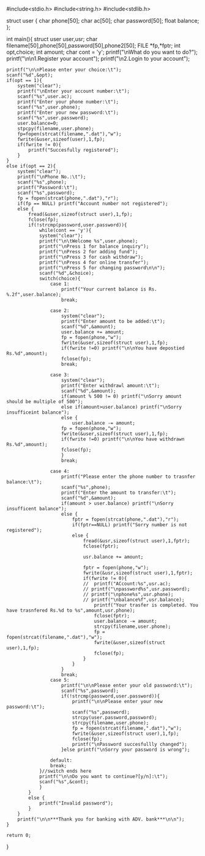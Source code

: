 #include<stdio.h>
#include<string.h>
#include<stdlib.h>


struct user {
	char phone[50];
	char ac[50];
	char password[50];
	float balance;
};

int main(){
	struct user user,usr;
	char filename[50],phone[50],password[50],phone2[50];
	FILE *fp,*fptr;
	int opt,choice;
	int amount;
	char cont = 'y';
	printf("\nWhat do you want to do?");
	printf("\n\n1.Register your account");
	printf("\n2.Login to your account");

	printf("\n\nPlease enter your choice:\t");
	scanf("%d",&opt);
	if(opt == 1){
		system("clear");
		printf("\nEnter your account number:\t");
		scanf("%s",user.ac);
		printf("Enter your phone number:\t");
		scanf("%s",user.phone);
		printf("Enter your new password:\t");
		scanf("%s",user.password);
		user.balance=0;
		stpcpy(filename,user.phone);
		fp=fopen(strcat(filename,".dat"),"w");
		fwrite(&user,sizeof(user),1,fp);
		if(fwrite != 0){
			printf("Succesfully registered");
		}
	}
	else if(opt == 2){
		system("clear");
		printf("\nPhone No.:\t");
		scanf("%s",phone);
		printf("Password:\t");
		scanf("%s",password);
		fp = fopen(strcat(phone,".dat"),"r");
		if(fp == NULL) printf("Account number not registered");
		else {
			fread(&user,sizeof(struct user),1,fp);
			fclose(fp);
			if(!strcmp(password,user.password)){
				while(cont == 'y'){
				system("clear");
				printf("\n\tWelcome %s",user.phone);
				printf("\nPress 1 for balance inquiry");
				printf("\nPress 2 for adding fund");
				printf("\nPress 3 for cash withdraw");
				printf("\nPress 4 for online transfer");
				printf("\nPress 5 for changing password\n\n");
				scanf("%d",&choice);
				switch(choice){
					case 1:
						printf("Your current balance is Rs. %.2f",user.balance);
						break;

					case 2:
						system("clear");
						printf("Enter amount to be added:\t");
						scanf("%d",&amount);
						user.balance += amount;
						fp = fopen(phone,"w");
						fwrite(&user,sizeof(struct user),1,fp);
						if(fwrite !=0) printf("\n\nYou have depostied Rs.%d",amount);
						fclose(fp);
						break;

					case 3:
						system("clear");
						printf("Enter withdrawl amount:\t");
						scanf("%d",&amount);
						if(amount % 500 != 0) printf("\nSorry amount should be multiple of 500");
						else if(amount>user.balance) printf("\nSorry insufficeint balance");
						else {
							user.balance -= amount;
						fp = fopen(phone,"w");
						fwrite(&user,sizeof(struct user),1,fp);
						if(fwrite !=0) printf("\n\nYou have withdrawn Rs.%d",amount);
						fclose(fp);
						}
						break;

					case 4:
						printf("Please enter the phone number to trasnfer balance:\t");
						scanf("%s",phone);
						printf("Enter the amount to transfer:\t");
						scanf("%d",&amount);
						if(amount > user.balance) printf("\nSorry insufficent balance");
						else {
							fptr = fopen(strcat(phone,".dat"),"r");
							if(fptr==NULL) printf("Sorry number is not registered");
							else {
								fread(&usr,sizeof(struct user),1,fptr);
								fclose(fptr);

								usr.balance += amount;

								fptr = fopen(phone,"w");
								fwrite(&usr,sizeof(struct user),1,fptr);
								if(fwrite != 0){
								// 	printf("ACcount:%s",usr.ac);
								// printf("\npassword%s",usr.password);
								// printf("\nphone%s",usr.phone);
								// printf("\nbalance%f",usr.balance);
									printf("Your trasfer is completed. You have trasnfered Rs.%d to %s",amount,usr.phone);
									fclose(fptr);
									user.balance -= amount;
									strcpy(filename,user.phone);
									fp = fopen(strcat(filename,".dat"),"w");
									fwrite(&user,sizeof(struct user),1,fp);
									fclose(fp);
								}
							}
						}
						break;
					case 5:
						printf("\n\nPlease enter your old password:\t");
						scanf("%s",password);
						if(!strcmp(password,user.password)){
							printf("\n\nPlease enter your new password:\t");
							scanf("%s",password);
							strcpy(user.password,password);
							strcpy(filename,user.phone);
							fp = fopen(strcat(filename,".dat"),"w");
							fwrite(&user,sizeof(struct user),1,fp);
							fclose(fp);
							printf("\nPassword succesfullly changed");
						}else printf("\nSorry your password is wrong");

					default:
					break;
				}//switch ends here
				printf("\n\nDo you want to continue?[y/n]:\t");
				scanf("%s",&cont);
				}
			}
			else {
				printf("Invalid password");
			}
		}
		printf("\n\n***Thank you for banking with ADV. bank***\n\n");
	}

	return 0;
}
